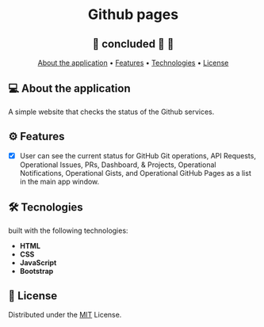 # <h1 align="center">Github pages</h1>

<h2 align="center"> 
	🚧  concluded 🚀 🚧
</h2>

 <p align="center">
 <a href="#about">About the application</a> •
 <a href="#features">Features</a> •
 <a href="#technologies">Technologies</a> • 
 <a href="#license">License</a> 
</p>



<a name="about"></a>
## 💻 About the application
A simple website that checks the status of the Github services.

<a name="features"></a>
## ⚙️ Features 


- [x] User can see the current status for GitHub Git operations, API Requests, Operational Issues, PRs, Dashboard, & Projects, Operational Notifications, Operational Gists, and Operational GitHub Pages as a list in the main app window.


<a name="technologies"></a>
## 🛠 Tecnologies

built with the following technologies:

-   **HTML**
-   **CSS**
-   **JavaScript**
-   **Bootstrap**

<a name="license"></a>
## 📝 License
Distributed under the [MIT](./LICENSE) License.
